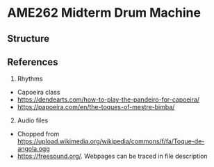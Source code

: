 # AME262 Midterm Drum Machine
## Structure



## References
1. Rhythms
- Capoeira class
- https://dendearts.com/how-to-play-the-pandeiro-for-capoeira/
- https://papoeira.com/en/the-toques-of-mestre-bimba/
2. Audio files
- Chopped from https://upload.wikimedia.org/wikipedia/commons/f/fa/Toque-de-angola.ogg
- https://freesound.org/. Webpages can be traced in file description
